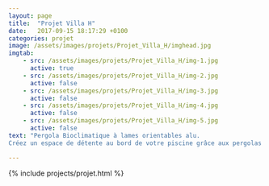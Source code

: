 ```yaml
---
layout: page
title:  "Projet Villa H"
date:   2017-09-15 18:17:29 +0100
categories: projet
image: /assets/images/projets/Projet_Villa_H/imghead.jpg
imgtab:
    - src: /assets/images/projets/Projet_Villa_H/img-1.jpg
      active: true
    - src: /assets/images/projets/Projet_Villa_H/img-2.jpg
      active: false
    - src: /assets/images/projets/Projet_Villa_H/img-3.jpg
      active: false
    - src: /assets/images/projets/Projet_Villa_H/img-4.jpg
      active: false
    - src: /assets/images/projets/Projet_Villa_H/img-5.jpg
      active: false
text: "Pergola Bioclimatique à lames orientables alu.
Créez un espace de détente au bord de votre piscine grâce aux pergolas bioclimatiques à lames orientables motorisées."

---
```


{% include projects/projet.html %}
